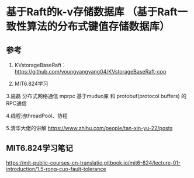 # 基于Raft的k-v存储数据库 （基于Raft一致性算法的分布式键值存储数据库）

## 参考

1. KVstorageBaseRaft：  https://github.com/youngyangyang04/KVstorageBaseRaft-cpp

2. MIT6.824学习

3.施磊 分布式网络通信 mprpc    基于muduo库 和 protobuf(protocol buffers) 的 RPC通信

4.线程池threadPool、协程

5.清华大佬的讲解
https://www.zhihu.com/people/tan-xin-yu-22/posts

## MIT6.824学习笔记
https://mit-public-courses-cn-translatio.gitbook.io/mit6-824/lecture-01-introduction/1.5-rong-cuo-fault-tolerance
